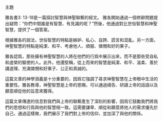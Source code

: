 主題

雅各書3: 13-18是一篇探討智慧與神聖聯繫的經文。 雅各開始通過一個修辭問題提出疑問：“你們中間誰是有智慧、有見識的呢？”然後，他通過對比世俗智慧和神聖智慧，提供了一個答案。

根據雅各的說法，世俗智慧的特點是嫉妒、私心、自誇、謊言和混亂。另一方面，神聖智慧的特點是純潔、和平、考慮他人、順服、憐憫和好的果子。

雅各認爲，那些擁有神聖智慧的人將在他們的行爲中展示出來，而不是那些受自私和虛榮的驅使的人。此外，他還堅稱，從上而來的智慧是純潔、和平、溫柔、善於講道理、充滿憐憫和好果子、公正和真誠的。

這篇文章的神學涵義是十分重要的，因爲它強調了尋求神聖智慧在上帝眼中生活的重要性。雅各教導，神聖智慧是上帝的恩賜，可以通過禱告、研讀上帝的話語以及願意順從他的旨意來獲得。

這篇文章傳達的信息對我們與上帝的聯繫產生了深刻的影響，因爲它鼓勵我們將我們的思想和行爲與他的智慧相一致。這需要謙卑、順從和願意將他人的需求優先於自己。通過這樣做，我們展示了我們對上帝的信仰，並加深了與他的關係。